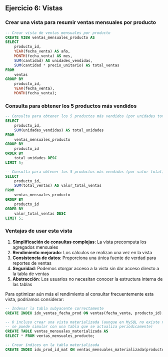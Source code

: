 ## Ejercicio 6: Vistas

### Crear una vista para resumir ventas mensuales por producto

```sql
-- Crear vista de ventas mensuales por producto
CREATE VIEW ventas_mensuales_producto AS
SELECT 
    producto_id,
    YEAR(fecha_venta) AS año,
    MONTH(fecha_venta) AS mes,
    SUM(cantidad) AS unidades_vendidas,
    SUM(cantidad * precio_unitario) AS total_ventas
FROM 
    ventas
GROUP BY 
    producto_id, 
    YEAR(fecha_venta), 
    MONTH(fecha_venta);
```

### Consulta para obtener los 5 productos más vendidos

```sql
-- Consulta para obtener los 5 productos más vendidos (por unidades totales)
SELECT 
    producto_id,
    SUM(unidades_vendidas) AS total_unidades
FROM 
    ventas_mensuales_producto
GROUP BY 
    producto_id
ORDER BY 
    total_unidades DESC
LIMIT 5;

-- Consulta para obtener los 5 productos más vendidos (por valor total)
SELECT 
    producto_id,
    SUM(total_ventas) AS valor_total_ventas
FROM 
    ventas_mensuales_producto
GROUP BY 
    producto_id
ORDER BY 
    valor_total_ventas DESC
LIMIT 5;
```

### Ventajas de usar esta vista

1. **Simplificación de consultas complejas**: La vista precomputa los agregados mensuales
2. **Rendimiento mejorado**: Los cálculos se realizan una vez en la vista
3. **Consistencia de datos**: Proporciona una única fuente de verdad para reportes de ventas
4. **Seguridad**: Podemos otorgar acceso a la vista sin dar acceso directo a la tabla de ventas
5. **Abstracción**: Los usuarios no necesitan conocer la estructura interna de las tablas

Para optimizar aún más el rendimiento al consultar frecuentemente esta vista, podríamos considerar:

```sql
-- Indexar la tabla subyacente correctamente
CREATE INDEX idx_ventas_fecha_prod ON ventas(fecha_venta, producto_id);

-- O incluso crear una vista materializada (aunque en MySQL no existe nativamente,
-- se puede simular con una tabla que se actualiza periódicamente)
CREATE TABLE ventas_mensuales_materializada AS
SELECT * FROM ventas_mensuales_producto;

-- Crear índices en la tabla materializada
CREATE INDEX idx_prod_id_mat ON ventas_mensuales_materializada(producto_id);
```